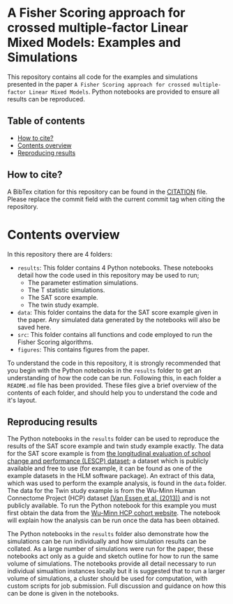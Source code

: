 # A Fisher Scoring approach for crossed multiple-factor Linear Mixed Models: Examples and Simulations

This repository contains all code for the examples and simulations presented in the paper `A Fisher Scoring approach for crossed multiple-factor Linear Mixed Models`. Python notebooks are provided to ensure all results can be reproduced.
  
## Table of contents
   * [How to cite?](#how-to-cite)
   * [Contents overview](#contents-overview)
   * [Reproducing results](#reproducing-results)

## How to cite?

A BibTex citation for this repository can be found in the [CITATION](CITATION) file. Please replace the commit field with the current commit tag when citing the repository.

# Contents overview

In this repository there are 4 folders:

 - `results`: This folder contains 4 Python notebooks. These notebooks detail how the code used in this repository may be used to run;
   - The parameter estimation simulations.
   - The T statistic simulations.
   - The SAT score example.
   - The twin study example.
 - `data`: This folder contains the data for the SAT score example given in the paper. Any simulated data generated by the notebooks will also be saved here.
 - `src`: This folder contains all functions and code employed to run the Fisher Scoring algorithms.
 - `figures`: This contains figures from the paper.

To understand the code in this repository, it is strongly recommended that you begin with the Python notebooks in the `results` folder to get an understanding of how the code can be run. Following this, in each folder a `README.md` file has been provided. These files give a brief overview of the contents of each folder, and should help you to understand the code and it's layout.

## Reproducing results

The Python notebooks in the `results` folder can be used to reproduce the results of the SAT score example and twin study example exactly. The data for the SAT score example is from [the longitudinal evaluation of school change and performance (LESCP) dataset](https://www2.ed.gov/offices/OUS/PES/esed/lescp_highlights.html); a dataset which is publicly available and free to use (for example, it can be found as one of the example datasets in the HLM software package). An extract of this data, which was used to perform the example analysis, is found in the `data` folder. The data for the Twin study example is from the Wu-Minn Human Connectome Project (HCP) dataset [(Van Essen et al. (2013))](https://pubmed.ncbi.nlm.nih.gov/23684880/) and is not publicly available. To run the Python notebook for this example you must first obtain the data from the [Wu-Minn HCP cohort website](https://www.humanconnectome.org/study/hcp-young-adult/document/wu-minn-hcp-consortium-open-access-data-use-terms). The notebook will explain how the analysis can be run once the data has been obtained.

The Python notebooks in the `results` folder also demonstrate how the simulations can be run individually and how simulation results can be collated. As a large number of simulations were run for the paper, these notebooks act only as a guide and sketch outline for how to run the same volume of simulations. The notebooks provide all detail necessary to run individual simualtion instances locally but it is suggested that to run a larger volume of simulations, a cluster should be used for computation, with custom scripts for job submission. Full discussion and guidance on how this can be done is given in the notebooks.
